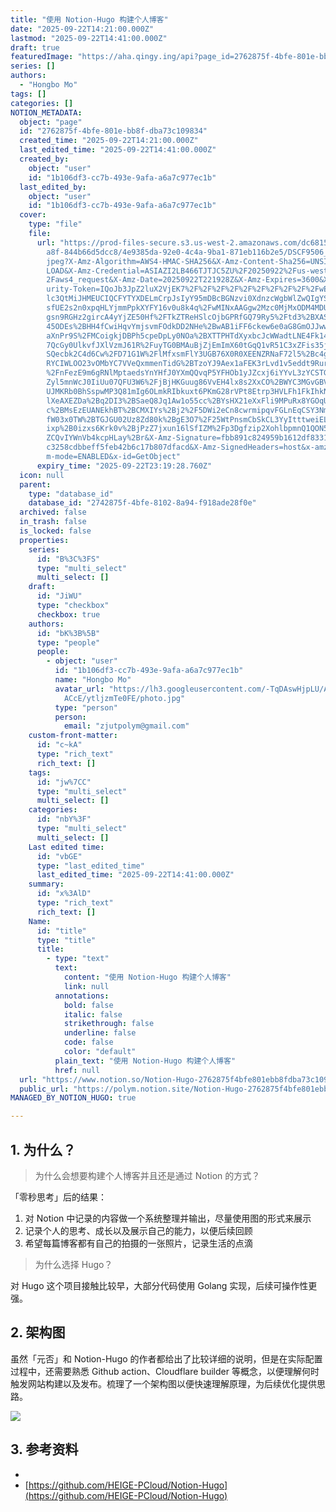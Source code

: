 ```yaml
---
title: "使用 Notion-Hugo 构建个人博客"
date: "2025-09-22T14:21:00.000Z"
lastmod: "2025-09-22T14:41:00.000Z"
draft: true
featuredImage: "https://aha.qingy.ing/api?page_id=2762875f-4bfe-801e-bb8f-dba73c109834"
series: []
authors:
  - "Hongbo Mo"
tags: []
categories: []
NOTION_METADATA:
  object: "page"
  id: "2762875f-4bfe-801e-bb8f-dba73c109834"
  created_time: "2025-09-22T14:21:00.000Z"
  last_edited_time: "2025-09-22T14:41:00.000Z"
  created_by:
    object: "user"
    id: "1b106df3-cc7b-493e-9afa-a6a7c977ec1b"
  last_edited_by:
    object: "user"
    id: "1b106df3-cc7b-493e-9afa-a6a7c977ec1b"
  cover:
    type: "file"
    file:
      url: "https://prod-files-secure.s3.us-west-2.amazonaws.com/dc681554-1505-4cec-9\
        a8f-844b66d5dcc8/4e9385da-92e0-4c4a-9ba1-871eb116b2e5/DSCF9506_preview.\
        jpeg?X-Amz-Algorithm=AWS4-HMAC-SHA256&X-Amz-Content-Sha256=UNSIGNED-PAY\
        LOAD&X-Amz-Credential=ASIAZI2LB466TJTJC5ZU%2F20250922%2Fus-west-2%2Fs3%\
        2Faws4_request&X-Amz-Date=20250922T221928Z&X-Amz-Expires=3600&X-Amz-Sec\
        urity-Token=IQoJb3JpZ2luX2VjEK7%2F%2F%2F%2F%2F%2F%2F%2F%2F%2FwEaCXVzLXd\
        lc3QtMiJHMEUCIQCFYTYXDELmCrpJsIyY95mDBcBGNzvi0XdnzcWgbWlZwQIgYSFLNhgHLE\
        sfUE2s2n0xpqHLYjmmPpkXYFY16v0u8k4q%2FwMINxAAGgw2Mzc0MjMxODM4MDUiDBvnRZV\
        gsn9RGHz2gircA4yYjZE50Hf%2FTkZTReHSlcOjbGPRfGQ79Ry5%2Ftd3%2BXASbLR%2FA1\
        45ODEs%2BHH4fCwiHqvYmjsvmFOdkDD2NHe%2BwAB1iFF6ckew6e0aG8GmOJJwwHNt2nOsj\
        aXnPr9S%2FMCoigkjDBPh5cpeDpLy0NOa%2BXTTPHTdXyxbcJcWWadtLNE4Fk14NR1yCLJp\
        7QcGy0UlkvfJXlVzmJ61R%2FuyTG0BMAuBjZjEmImX60tGqQ1vR51C3xZFis35jb%2Fqpdw\
        SQecbk2C4d6Cw%2FD71G1W%2FlMfxsmFlY3UGB76X0R0XEENZRNaF72l5%2Bc4g7XosROk3\
        RYCIWLOO23vOMbYC7VVeQxmmenTidG%2BTzoYJ9Aex1aFEK3rLvd1v5eddt9RurH4Km7f5F\
        %2FnFezE9m6gRNlMptaedsYnYHfJ0YXmQQvqP5YFHOb1yJZcxj6iYYvL3zYCSTGSwX%2BwW\
        Zyl5mnWcJ0IiUu07QFU3W6%2FjBjHKGuug86VvEH4lx8s2XxCO%2BWYC3MGvGBVmnuDhQW4\
        UJMKRb0BhSspwMP3Q81mIg6OLmkRIbkuxt6PKmG28rVPt8Etrp3HVLFh1FkIhkNSoueTK1c\
        lXeAXEZDa%2Bq2DI3%2BSaeQ8Jq1Aw1o55cc%2BYsHX21eXxFli9MPuRx8YGOqUBpCzpMEQ\
        c%2BMsEzEUANEkhBT%2BCMXIYs%2Bj2%2F5DWi2eCn8cwrmipqvFGLnEqCSY3NmiLkk3FQJ\
        fW03x0TW%2BTGJGU02Uz8Zd80k%2BgE3O7%2F25WtPnsmCbSkCL3YyItttweiELme452tbi\
        ixp%2B0izxs6Krk0v%2BjPzZ7jxun16lSfIZM%2Fp3Dgfzip2XohlbpmnQ1QON5YKrB1eH7\
        ZCQvIYWnVb4kcpHLay%2Br&X-Amz-Signature=fbb891c824959b1612df8331be2fe13b\
        c3258cdbbeff5feb42b6c17b807dfacd&X-Amz-SignedHeaders=host&x-amz-checksu\
        m-mode=ENABLED&x-id=GetObject"
      expiry_time: "2025-09-22T23:19:28.760Z"
  icon: null
  parent:
    type: "database_id"
    database_id: "2742875f-4bfe-8102-8a94-f918ade28f0e"
  archived: false
  in_trash: false
  is_locked: false
  properties:
    series:
      id: "B%3C%3FS"
      type: "multi_select"
      multi_select: []
    draft:
      id: "JiWU"
      type: "checkbox"
      checkbox: true
    authors:
      id: "bK%3B%5B"
      type: "people"
      people:
        - object: "user"
          id: "1b106df3-cc7b-493e-9afa-a6a7c977ec1b"
          name: "Hongbo Mo"
          avatar_url: "https://lh3.googleusercontent.com/-TqDAswHjpLU/AAAAAAAAAAI/AAAAAAA\
            ACcE/ytljzmTe0FE/photo.jpg"
          type: "person"
          person:
            email: "zjutpolym@gmail.com"
    custom-front-matter:
      id: "c~kA"
      type: "rich_text"
      rich_text: []
    tags:
      id: "jw%7CC"
      type: "multi_select"
      multi_select: []
    categories:
      id: "nbY%3F"
      type: "multi_select"
      multi_select: []
    Last edited time:
      id: "vbGE"
      type: "last_edited_time"
      last_edited_time: "2025-09-22T14:41:00.000Z"
    summary:
      id: "x%3AlD"
      type: "rich_text"
      rich_text: []
    Name:
      id: "title"
      type: "title"
      title:
        - type: "text"
          text:
            content: "使用 Notion-Hugo 构建个人博客"
            link: null
          annotations:
            bold: false
            italic: false
            strikethrough: false
            underline: false
            code: false
            color: "default"
          plain_text: "使用 Notion-Hugo 构建个人博客"
          href: null
  url: "https://www.notion.so/Notion-Hugo-2762875f4bfe801ebb8fdba73c109834"
  public_url: "https://polym.notion.site/Notion-Hugo-2762875f4bfe801ebb8fdba73c109834"
MANAGED_BY_NOTION_HUGO: true

---
```



## 1. 为什么？


> 为什么会想要构建个人博客并且还是通过 Notion 的方式？


「零秒思考」后的结果：

1. 对 Notion 中记录的内容做一个系统整理并输出，尽量使用图的形式来展示
1. 记录个人的思考、成长以及展示自己的能力，以便后续回顾
1. 希望每篇博客都有自己的拍摄的一张照片，记录生活的点滴

> 为什么选择 Hugo？


对 Hugo 这个项目接触比较早，大部分代码使用 Golang 实现，后续可操作性更强。


## 2. 架构图


虽然「元否」和 Notion-Hugo 的作者都给出了比较详细的说明，但是在实际配置过程中，还需要熟悉 Github action、Cloudflare builder 等概念，以便理解何时触发网站构建以及发布。梳理了一个架构图以便快速理解原理，为后续优化提供思路。


![](https://aha.qingy.ing/api?block_id=2762875f-4bfe-8008-96a6-face7aa4f515)


## 3. 参考资料

- 
- [https://github.com/HEIGE-PCloud/Notion-Hugo](https://github.com/HEIGE-PCloud/Notion-Hugo)
